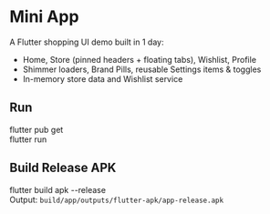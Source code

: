 # Mini App

A Flutter shopping UI demo built in 1 day:
- Home, Store (pinned headers + floating tabs), Wishlist, Profile
- Shimmer loaders, Brand Pills, reusable Settings items & toggles
- In-memory store data and Wishlist service

## Run
flutter pub get  
flutter run

## Build Release APK
flutter build apk --release  
Output: `build/app/outputs/flutter-apk/app-release.apk`

